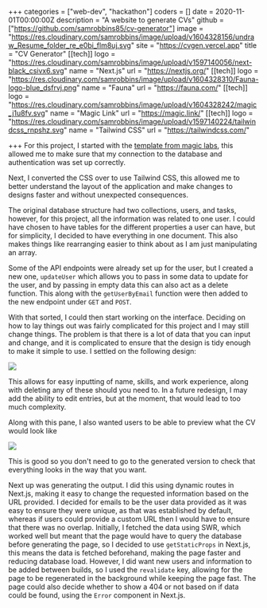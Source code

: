 +++
categories = ["web-dev", "hackathon"]
coders = []
date = 2020-11-01T00:00:00Z
description = "A website to generate CVs"
github = ["https://github.com/samrobbins85/cv-generator"]
image = "https://res.cloudinary.com/samrobbins/image/upload/v1604328156/undraw_Resume_folder_re_e0bi_flm8uj.svg"
site = "https://cvgen.vercel.app"
title = "CV Generator"
[[tech]]
logo = "https://res.cloudinary.com/samrobbins/image/upload/v1597140056/next-black_csivx6.svg"
name = "Next.js"
url = "https://nextjs.org/"
[[tech]]
logo = "https://res.cloudinary.com/samrobbins/image/upload/v1604328310/Fauna-logo-blue_dsfrvj.png"
name = "Fauna"
url = "https://fauna.com/"
[[tech]]
logo = "https://res.cloudinary.com/samrobbins/image/upload/v1604328242/magic_j1u8fv.svg"
name = "Magic Link"
url = "https://magic.link/"
[[tech]]
logo = "https://res.cloudinary.com/samrobbins/image/upload/v1597140224/tailwindcss_rnpshz.svg"
name = "Tailwind CSS"
url = "https://tailwindcss.com/"

+++
For this project, I started with the [template from magic labs](https://github.com/magiclabs/example-nextjs-faunadb-todomvc), this allowed me to make sure that my connection to the database and authentication was set up correctly.

Next, I converted the CSS over to use Tailwind CSS, this allowed me to better understand the layout of the application and make changes to designs faster and without unexpected consequences.

The original database structure had two collections, users, and tasks, however, for this project, all the information was related to one user. I could have chosen to have tables for the different properties a user can have, but for simplicity, I decided to have everything in one document. This also makes things like rearranging easier to think about as I am just manipulating an array.

Some of the API endpoints were already set up for the user, but I created a new one, `updateUser` which allows you to pass in some data to update for the user, and by passing in empty data this can also act as a delete function. This along with the `getUserByEmail` function were then added to the new endpoint under `GET` and `POST`.

With that sorted, I could then start working on the interface. Deciding on how to lay things out was fairly complicated for this project and I may still change things. The problem is that there is a lot of data that you can input and change, and it is complicated to ensure that the design is tidy enough to make it simple to use. I settled on the following design:

![](https://res.cloudinary.com/samrobbins/image/upload/v1604329306/edit_cv_b6hryq.png)

This allows for easy inputting of name, skills, and work experience, along with deleting any of these should you need to. In a future redesign, I may add the ability to edit entries, but at the moment, that would lead to too much complexity.

Along with this pane, I also wanted users to be able to preview what the CV would look like

![](https://res.cloudinary.com/samrobbins/image/upload/v1604329444/preview_cv_yfjlyx.png)

This is good so you don't need to go to the generated version to check that everything looks in the way that you want.

Next up was generating the output. I did this using dynamic routes in Next.js, making it easy to change the requested information based on the URL provided. I decided for emails to be the user data provided as it was easy to ensure they were unique, as that was established by default, whereas if users could provide a custom URL then I would have to ensure that there was no overlap. Initially, I fetched the data using SWR, which worked well but meant that the page would have to query the database before generating the page, so I decided to use `getStaticProps` in Next.js, this means the data is fetched beforehand, making the page faster and reducing database load. However, I did want new users and information to be added between builds, so I used the `revalidate` key, allowing for the page to be regenerated in the background while keeping the page fast. The page could also decide whether to show a 404 or not based on if data could be found, using the `Error` component in Next.js.